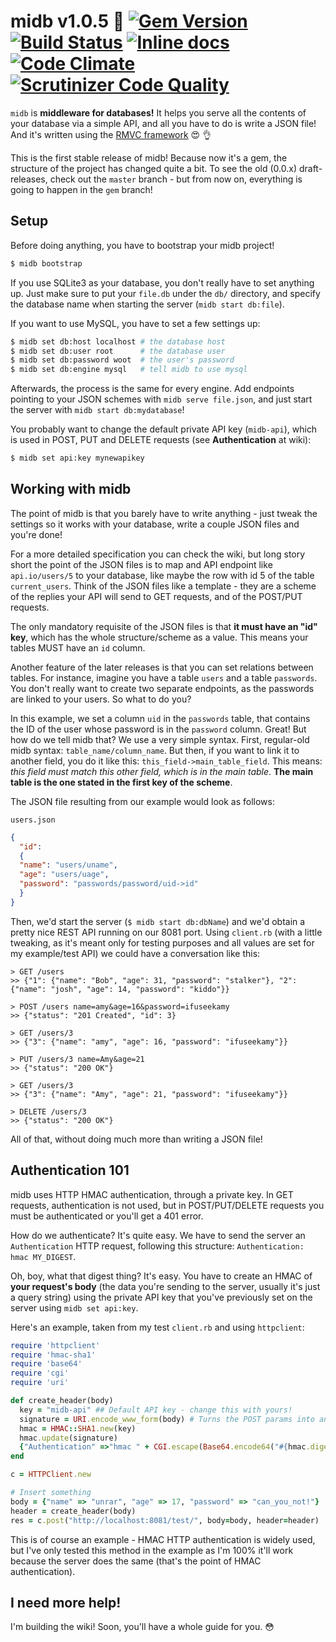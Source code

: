 # midb v1.0.5 :no_good: [![Gem Version](https://badge.fury.io/rb/midb.svg)](http://badge.fury.io/rb/midb) [![Build Status](https://travis-ci.org/unrar/midb.svg)](https://travis-ci.org/unrar/midb) [![Inline docs](http://inch-ci.org/github/unrar/midb.svg?branch=gem&style=shields)](http://inch-ci.org/github/unrar/midb) [![Code Climate](https://codeclimate.com/github/unrar/midb/badges/gpa.svg)](https://codeclimate.com/github/unrar/midb) [![Scrutinizer Code Quality](https://scrutinizer-ci.com/g/unrar/midb/badges/quality-score.png?b=gem)](https://scrutinizer-ci.com/g/unrar/midb/?branch=gem)

`midb` is **middleware for databases!** It helps you serve all the contents of your database via a simple API, and all
you have to do is write a JSON file! And it's written using the [RMVC framework](https://github.com/unrar/rmvc) :heart_eyes: :ok_hand:

This is the first stable release of midb! Because now it's a gem, the structure of the project has changed quite a bit. To see the old (0.0.x) draft-releases, check out the `master` branch - but from now on, everything is going to happen in the `gem` branch!

## Setup
Before doing anything, you have to bootstrap your midb project!

```bash
$ midb bootstrap
```

If you use SQLite3 as your database, you don't really have to set anything up. Just make sure to put your `file.db` under the `db/` directory, and specify the database name when starting the server (`midb start db:file`).

If you want to use MySQL, you have to set a few settings up:

```bash
$ midb set db:host localhost # the database host
$ midb set db:user root      # the database user
$ midb set db:password woot  # the user's password
$ midb set db:engine mysql   # tell midb to use mysql
```

Afterwards, the process is the same for every engine. Add endpoints pointing to your JSON schemes with `midb serve file.json`, and just start the server with `midb start db:mydatabase`!

You probably want to change the default private API key (`midb-api`), which is used in POST, PUT and DELETE requests (see **Authentication** at wiki):

```bash
$ midb set api:key mynewapikey
```

## Working with midb
The point of midb is that you barely have to write anything - just tweak the settings so it works with your database, write a couple JSON files and you're done!

For a more detailed specification you can check the wiki, but long story short the point of the JSON files is to map and API endpoint like `api.io/users/5` to your database, like maybe the row with id 5 of the table `current_users`. Think of the JSON files like a template - they are a scheme of the replies your API will send to GET requests, and of the POST/PUT requests.

The only mandatory requisite of the JSON files is that **it must have an "id" key**, which has the whole structure/scheme as a value. This means your tables MUST have an `id` column.

Another feature of the later releases is that you can set relations between tables. For instance, imagine you have a table `users` and a table `passwords`. You don't really want to create two separate endpoints, as the passwords are linked to your users. So what to do you? 

In this example, we set a column `uid` in the `passwords` table, that contains the ID of the user whose password is in the `password` column. Great! But how do we tell midb that? 
We use a very simple syntax. First, regular-old midb syntax: `table_name/column_name`. But then, if you want to link it to another field, you do it like this: `this_field->main_table_field`. This means: *this field must match this other field, which is in the main table*. **The main table is the one stated in the first key of the scheme**.

The JSON file resulting from our example would look as follows:

`users.json`

```json
{
  "id":
  {
  "name": "users/uname",
  "age": "users/uage",
  "password": "passwords/password/uid->id"
  }
}
```

Then, we'd start the server (`$ midb start db:dbName`) and we'd obtain a pretty nice REST API running on our 8081 port. Using `client.rb` (with a little tweaking, as it's meant only for testing purposes and all values are set for my example/test API) we could have a conversation like this:

```
> GET /users
>> {"1": {"name": "Bob", "age": 31, "password": "stalker"}, "2": {"name": "josh", "age": 14, "password": "kiddo"}}

> POST /users name=amy&age=16&password=ifuseekamy
>> {"status": "201 Created", "id": 3}

> GET /users/3
>> {"3": {"name": "amy", "age": 16, "password": "ifuseekamy"}}

> PUT /users/3 name=Amy&age=21
>> {"status": "200 OK"}

> GET /users/3
>> {"3": {"name": "Amy", "age": 21, "password": "ifuseekamy"}}

> DELETE /users/3
>> {"status": "200 OK"}
```

All of that, without doing much more than writing a JSON file!

## Authentication 101
midb uses HTTP HMAC authentication, through a private key. In GET requests, authentication is not used, but in POST/PUT/DELETE requests you must be authenticated or you'll get a 401 error. 

How do we authenticate? It's quite easy. We have to send the server an `Authentication` HTTP request, following this structure: `Authentication: hmac MY_DIGEST`.

Oh, boy, what that digest thing? It's easy. You have to create an HMAC of **your request's body** (the data you're sending to the server, usually it's just a query string) using the private API key that you've previously set on the server using `midb set api:key`.

Here's an example, taken from my test `client.rb` and using `httpclient`:

```ruby
require 'httpclient'
require 'hmac-sha1'
require 'base64'
require 'cgi'
require 'uri'

def create_header(body)
  key = "midb-api" ## Default API key - change this with yours!
  signature = URI.encode_www_form(body) # Turns the POST params into an encoded query string
  hmac = HMAC::SHA1.new(key)
  hmac.update(signature)
  {"Authentication" =>"hmac " + CGI.escape(Base64.encode64("#{hmac.digest}"))}
end

c = HTTPClient.new

# Insert something
body = {"name" => "unrar", "age" => 17, "password" => "can_you_not!"}
header = create_header(body)
res = c.post("http://localhost:8081/test/", body=body, header=header)
```

This is of course an example - HMAC HTTP authentication is widely used, but I've only tested this method in the example as I'm 100% it'll work because the server does the same (that's the point of HMAC authentication).

## I need more help!
I'm building the wiki! Soon, you'll have a whole guide for you. :flushed: